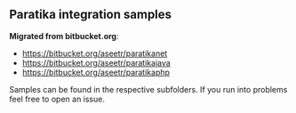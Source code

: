 ## Paratika integration samples

**Migrated from bitbucket.org**:

* https://bitbucket.org/aseetr/paratikanet
* https://bitbucket.org/aseetr/paratikajava
* https://bitbucket.org/aseetr/paratikaphp


Samples can be found in the respective subfolders. 
If you run into problems feel free to open an issue.


